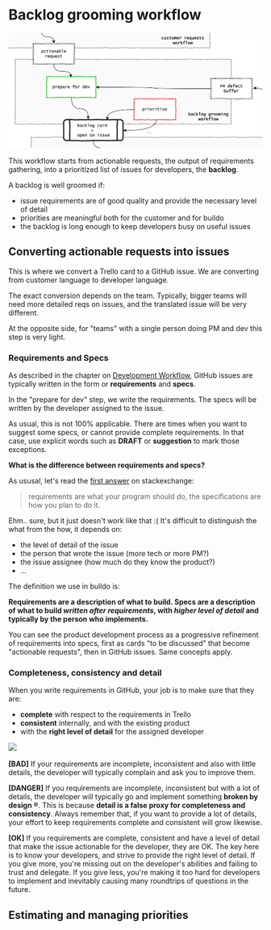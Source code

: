# Backlog grooming workflow
![](backlog_grooming.png)

This workflow starts from actionable requests, the output of requirements gathering, into a prioritized list of issues for developers, the **backlog**.

A backlog is well groomed if:
- issue requirements are of good quality and provide the necessary level of detail
- priorities are meaningful both for the customer and for buildo
- the backlog is long enough to keep developers busy on useful issues

## Converting actionable requests into issues

This is where we convert a Trello card to a GitHub issue. We are converting from customer language to developer language.

The exact conversion depends on the team. Typically, bigger teams will need more detailed reqs on issues, and the translated issue will be very different.

At the opposite side, for "teams" with a single person doing PM and dev this step is very light.

### Requirements and Specs

As described in the chapter on [Development Workflow](../workflow/README.md), GitHub issues are typically written in the form or **requirements** and **specs**.

In the "prepare for dev" step, we write the requirements. The specs will be written by the developer assigned to the issue.

As usual, this is not 100% applicable. There are times when you want to suggest some specs, or cannot provide complete requirements. In that case, use explicit words such as **DRAFT** or **suggestion** to mark those exceptions.

**What is the difference between requirements and specs?**

As ususal, let's read the [first answer](http://programmers.stackexchange.com/questions/121289/what-is-the-difference-between-requirements-and-specifications) on stackexchange:

> requirements are what your program should do, the specifications are how you plan to do it.

Ehm.. sure, but it just doesn't work like that :( It's difficult to distinguish the what from the how, it depends on:

- the level of detail of the issue
- the person that wrote the issue (more tech or more PM?)
- the issue assignee (how much do they know the product?)
- ...

The definition we use in buildo is:

**Requirements are a description of what to build.
Specs are a description of what to build *written after requirements*, with *higher level of detail* and typically by the person who implements.**

You can see the product development process as a progressive refinement of requirements into specs, first as cards "to be discussed" that become "actionable requests", then in GitHub issues. Same concepts apply.

### Completeness, consistency and detail

When you write requirements in GitHub, your job is to make sure that they are:
- **complete** with respect to the requirements in Trello
- **consistent** internally, and with the existing product
- with the **right level of detail** for the assigned developer

![](reqs_quality_detail.png)

**[BAD]** If your requirements are incomplete, inconsistent and also with little details, the developer will typically complain and ask you to improve them.

**[DANGER]** If you requirements are incomplete, inconsistent but with a lot of details, the developer will typically go and implement something **broken by design ®**. This is because **detail is a false proxy for completeness and consistency**. Always remember that, if you want to provide a lot of details, your effort to keep requirements complete and consistent will grow likewise.

**[OK]** If you requirements are complete, consistent and have a level of detail that make the issue actionable for the developer, they are OK. The key here is to know your developers, and strive to provide the right level of detail. 
If you give more, you're missing out on the developer's abilities and failing to trust and delegate. 
If you give less, you're making it too hard for developers to implement and inevitably causing many roundtrips of questions in the future.

## Estimating and managing priorities

